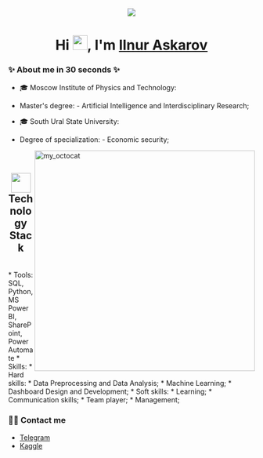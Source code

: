 <!-- <h1 align="center">Hi <img src="https://imgur.com/CTPzCrS.gif" height=30px width=30px>, I'm Aniket Kumar</h1> -->
<h1 align="center">
  <a href="https://git.io/typing-svg">
    <img src="https://readme-typing-svg.herokuapp.com/?lines=Hello,+There!+👋;Thanks+for+visiting+😊;Nice+to+meet+you!+🚀;Have+a+great+day✨&center=true&size=30">
  </a>
</h1>

<h1 align="center">Hi <img src="https://imgur.com/CTPzCrS.gif" height=30px width=30px>, I'm <a href="https://www.linkedin.com/in/ilnur-askarov/" target="_blank"> Ilnur Askarov </a></h1>


### ✨ About me in 30 seconds ✨ 
* 🎓 Moscow Institute of Physics and Technology:
- Master's degree: - Artificial Intelligence and Interdisciplinary Research;
* 🎓 South Ural State University:
- Degree of specialization: - Economic security;


<img src = "https://user-images.githubusercontent.com/61582763/134278937-ed33e623-b833-4565-945d-29fa43ea0b7c.gif" align = "right" alt="my_octocat" width=450px>

<!--<img align="right" alt="PNG" src="https://github.com/Anjan50/Anjan50/blob/main/Untitled%20design%20(14).png" width="400" height="400" />-->

<br>

<h2 align="center"> <img src="https://media.giphy.com/media/WUlplcMpOCEmTGBtBW/giphy.gif" width="40"> Technology Stack</h2>
<br>
* Tools: SQL, Python, MS PowerBI, SharePoint, Power Automate
* Skills:
* Hard skills: 
  * Data Preprocessing and Data Analysis;
  * Machine Learning;
  * Dashboard Design and Development;
* Soft skills:
  * Learning;
  * Communication skills;
  * Team player;
  * Management;




### 🙌🏻 Contact me
- [Telegram](https://t.me/ilnuraskarov)
- [Kaggle]()
